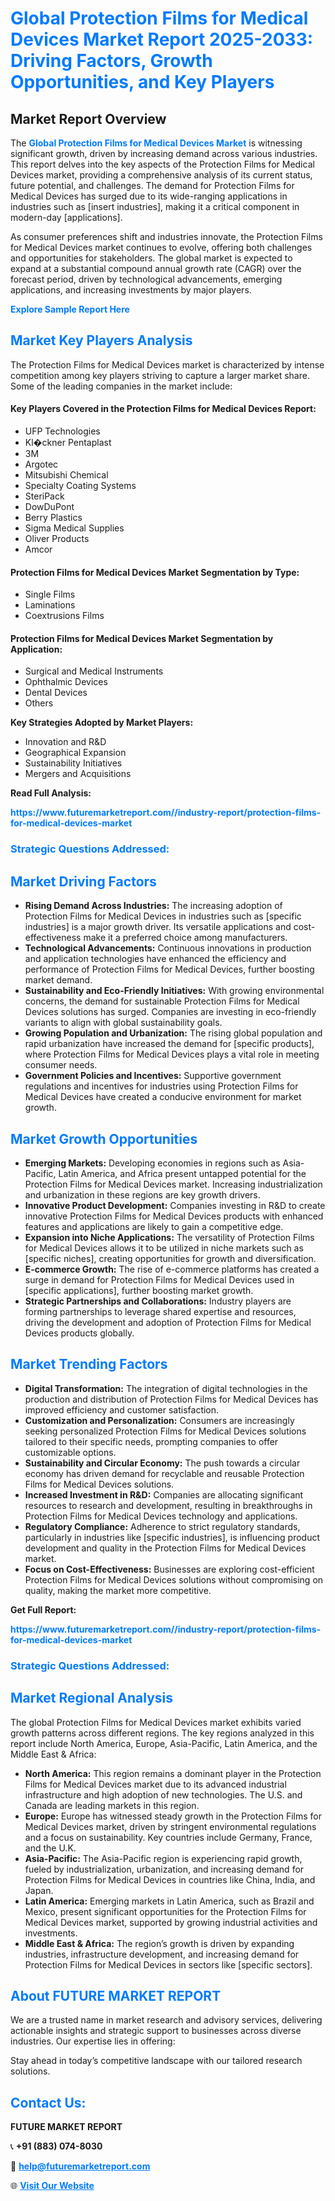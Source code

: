<h1 style="color: #007BFF;">Global Protection Films for Medical Devices Market Report 2025-2033: Driving Factors, Growth Opportunities, and Key Players</h1>

<section id="overview">
<h2>Market Report Overview</h2>
<p>The <a href="https://www.futuremarketreport.com//industry-report/protection-films-for-medical-devices-market" style="color: #007BFF; text-decoration: none;"><strong>Global Protection Films for Medical Devices Market</strong></a> is witnessing significant growth, driven by increasing demand across various industries. This report delves into the key aspects of the Protection Films for Medical Devices market, providing a comprehensive analysis of its current status, future potential, and challenges. The demand for Protection Films for Medical Devices has surged due to its wide-ranging applications in industries such as [insert industries], making it a critical component in modern-day [applications].</p>
<p>As consumer preferences shift and industries innovate, the Protection Films for Medical Devices market continues to evolve, offering both challenges and opportunities for stakeholders. The global market is expected to expand at a substantial compound annual growth rate (CAGR) over the forecast period, driven by technological advancements, emerging applications, and increasing investments by major players.</p>
</section>

<section id="overview">
<p><a href="https://www.futuremarketreport.com//request-sample/reportId=77251" style="color: #007BFF; text-decoration: none;"><strong>Explore Sample Report Here</strong></a></p>
</section>

<section id="key-players">
<h2 style="color: #007BFF;">Market Key Players Analysis</h2>
<p>The Protection Films for Medical Devices market is characterized by intense competition among key players striving to capture a larger market share. Some of the leading companies in the market include:</p>
<h4>Key Players Covered in the Protection Films for Medical Devices Report:</h4>
<ul><li>UFP Technologies</li><li>Kl�ckner Pentaplast</li><li>3M</li><li>Argotec</li><li>Mitsubishi Chemical</li><li>Specialty Coating Systems</li><li>SteriPack</li><li>DowDuPont</li><li>Berry Plastics</li><li>Sigma Medical Supplies</li><li>Oliver Products</li><li>Amcor</li></ul>
<h4>Protection Films for Medical Devices Market Segmentation by Type:</h4>
<ul><li>Single Films</li><li>Laminations</li><li>Coextrusions Films</li></ul>

<h4>Protection Films for Medical Devices Market Segmentation by Application:</h4>
<ul><li>Surgical and Medical Instruments</li><li>Ophthalmic Devices</li><li>Dental Devices</li><li>Others</li></ul>
<p><strong>Key Strategies Adopted by Market Players:</strong></p>
<ul>
<li>Innovation and R&D</li>
<li>Geographical Expansion</li>
<li>Sustainability Initiatives</li>
<li>Mergers and Acquisitions</li>
</ul>
</section>

<section>
<p><strong>Read Full Analysis: </strong></p><a href="https://www.futuremarketreport.com//industry-report/protection-films-for-medical-devices-market" style="color: #007BFF; text-decoration: none;"><strong>https://www.futuremarketreport.com//industry-report/protection-films-for-medical-devices-market</strong></a>
<h3 style="color: #007BFF;">Strategic Questions Addressed:</h3>
</section>

<section id="driving-factors">
<h2 style="color: #007BFF;">Market Driving Factors</h2>
<ul>
<li><strong>Rising Demand Across Industries:</strong> The increasing adoption of Protection Films for Medical Devices in industries such as [specific industries] is a major growth driver. Its versatile applications and cost-effectiveness make it a preferred choice among manufacturers.</li>
<li><strong>Technological Advancements:</strong> Continuous innovations in production and application technologies have enhanced the efficiency and performance of Protection Films for Medical Devices, further boosting market demand.</li>
<li><strong>Sustainability and Eco-Friendly Initiatives:</strong> With growing environmental concerns, the demand for sustainable Protection Films for Medical Devices solutions has surged. Companies are investing in eco-friendly variants to align with global sustainability goals.</li>
<li><strong>Growing Population and Urbanization:</strong> The rising global population and rapid urbanization have increased the demand for [specific products], where Protection Films for Medical Devices plays a vital role in meeting consumer needs.</li>
<li><strong>Government Policies and Incentives:</strong> Supportive government regulations and incentives for industries using Protection Films for Medical Devices have created a conducive environment for market growth.</li>
</ul>
</section>

<section id="growth-opportunities">
<h2 style="color: #007BFF;">Market Growth Opportunities</h2>
<ul>
<li><strong>Emerging Markets:</strong> Developing economies in regions such as Asia-Pacific, Latin America, and Africa present untapped potential for the Protection Films for Medical Devices market. Increasing industrialization and urbanization in these regions are key growth drivers.</li>
<li><strong>Innovative Product Development:</strong> Companies investing in R&D to create innovative Protection Films for Medical Devices products with enhanced features and applications are likely to gain a competitive edge.</li>
<li><strong>Expansion into Niche Applications:</strong> The versatility of Protection Films for Medical Devices allows it to be utilized in niche markets such as [specific niches], creating opportunities for growth and diversification.</li>
<li><strong>E-commerce Growth:</strong> The rise of e-commerce platforms has created a surge in demand for Protection Films for Medical Devices used in [specific applications], further boosting market growth.</li>
<li><strong>Strategic Partnerships and Collaborations:</strong> Industry players are forming partnerships to leverage shared expertise and resources, driving the development and adoption of Protection Films for Medical Devices products globally.</li>
</ul>
</section>

<section id="trending-factors">
<h2 style="color: #007BFF;">Market Trending Factors</h2>
<ul>
<li><strong>Digital Transformation:</strong> The integration of digital technologies in the production and distribution of Protection Films for Medical Devices has improved efficiency and customer satisfaction.</li>
<li><strong>Customization and Personalization:</strong> Consumers are increasingly seeking personalized Protection Films for Medical Devices solutions tailored to their specific needs, prompting companies to offer customizable options.</li>
<li><strong>Sustainability and Circular Economy:</strong> The push towards a circular economy has driven demand for recyclable and reusable Protection Films for Medical Devices solutions.</li>
<li><strong>Increased Investment in R&D:</strong> Companies are allocating significant resources to research and development, resulting in breakthroughs in Protection Films for Medical Devices technology and applications.</li>
<li><strong>Regulatory Compliance:</strong> Adherence to strict regulatory standards, particularly in industries like [specific industries], is influencing product development and quality in the Protection Films for Medical Devices market.</li>
<li><strong>Focus on Cost-Effectiveness:</strong> Businesses are exploring cost-efficient Protection Films for Medical Devices solutions without compromising on quality, making the market more competitive.</li>
</ul>
</section>

<section>
<p><strong>Get Full Report: </strong></p><a href="https://www.futuremarketreport.com//industry-report/protection-films-for-medical-devices-market" style="color: #007BFF; text-decoration: none;"><strong>https://www.futuremarketreport.com//industry-report/protection-films-for-medical-devices-market</strong></a>
<h3 style="color: #007BFF;">Strategic Questions Addressed:</h3>
</section>


<section id="regional-analysis">
<h2 style="color: #007BFF;">Market Regional Analysis</h2>
<p>The global Protection Films for Medical Devices market exhibits varied growth patterns across different regions. The key regions analyzed in this report include North America, Europe, Asia-Pacific, Latin America, and the Middle East & Africa:</p>
<ul>
<li><strong>North America:</strong> This region remains a dominant player in the Protection Films for Medical Devices market due to its advanced industrial infrastructure and high adoption of new technologies. The U.S. and Canada are leading markets in this region.</li>
<li><strong>Europe:</strong> Europe has witnessed steady growth in the Protection Films for Medical Devices market, driven by stringent environmental regulations and a focus on sustainability. Key countries include Germany, France, and the U.K.</li>
<li><strong>Asia-Pacific:</strong> The Asia-Pacific region is experiencing rapid growth, fueled by industrialization, urbanization, and increasing demand for Protection Films for Medical Devices in countries like China, India, and Japan.</li>
<li><strong>Latin America:</strong> Emerging markets in Latin America, such as Brazil and Mexico, present significant opportunities for the Protection Films for Medical Devices market, supported by growing industrial activities and investments.</li>
<li><strong>Middle East & Africa:</strong> The region’s growth is driven by expanding industries, infrastructure development, and increasing demand for Protection Films for Medical Devices in sectors like [specific sectors].</li>
</ul>
</section>

<footer>
<h2 style="color: #007BFF;">About FUTURE MARKET REPORT</h2>
<p>We are a trusted name in market research and advisory services, delivering actionable insights and strategic support to businesses across diverse industries. Our expertise lies in offering:</p>

<p>Stay ahead in today’s competitive landscape with our tailored research solutions.</p>

<h2 style="color: #007BFF;">Contact Us:</h2>
<p><strong>FUTURE MARKET REPORT</strong></p>
<p>📞 <strong>+91 (883) 074-8030</strong></p>
<p>📧 <strong><a href="mailto:help@futuremarketreport.com" style="color: #007BFF;">help@futuremarketreport.com</a></strong></p>
<p>🌐 <strong><a href="https://www.futuremarketreport.com/" style="color: #007BFF;">Visit Our Website</a></strong></p>
</footer>